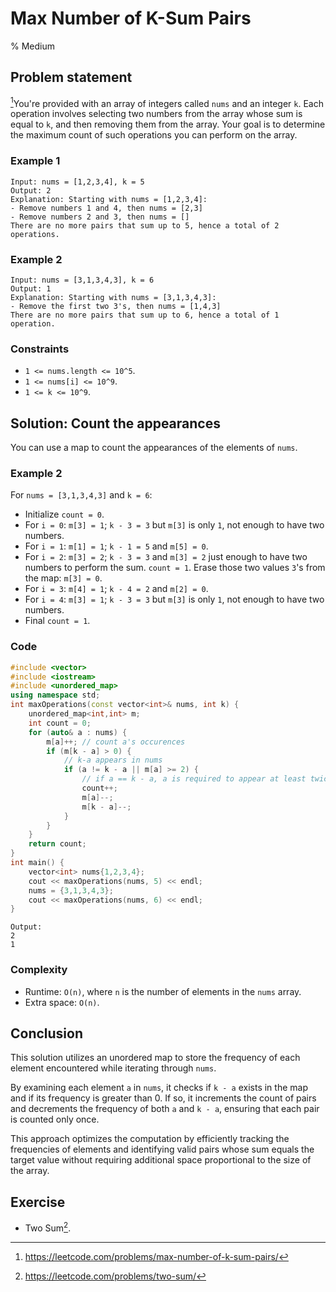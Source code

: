 # Max Number of K-Sum Pairs
% Medium
## Problem statement

[^url]You're provided with an array of integers called `nums` and an integer `k`. Each operation involves selecting two numbers from the array whose sum is equal to `k`, and then removing them from the array. Your goal is to determine the maximum count of such operations you can perform on the array. 

[^url]: https://leetcode.com/problems/max-number-of-k-sum-pairs/

### Example 1
```text
Input: nums = [1,2,3,4], k = 5
Output: 2
Explanation: Starting with nums = [1,2,3,4]:
- Remove numbers 1 and 4, then nums = [2,3]
- Remove numbers 2 and 3, then nums = []
There are no more pairs that sum up to 5, hence a total of 2 operations.
```

### Example 2
```text
Input: nums = [3,1,3,4,3], k = 6
Output: 1
Explanation: Starting with nums = [3,1,3,4,3]:
- Remove the first two 3's, then nums = [1,4,3]
There are no more pairs that sum up to 6, hence a total of 1 operation.
``` 

### Constraints

* `1 <= nums.length <= 10^5`.
* `1 <= nums[i] <= 10^9`.
* `1 <= k <= 10^9`.

## Solution: Count the appearances

You can use a map to count the appearances of the elements of `nums`.

### Example 2
For `nums = [3,1,3,4,3]` and `k = 6`:

* Initialize `count = 0`.
* For `i = 0`: `m[3] = 1`; `k - 3 = 3` but `m[3]` is only `1`, not enough to have two numbers.
* For `i = 1`: `m[1] = 1`; `k - 1 = 5` and `m[5] = 0`.
* For `i = 2`: `m[3] = 2`; `k - 3 = 3` and `m[3] = 2` just enough to have two numbers to perform the sum. `count = 1`. Erase those two values `3`'s from the map: `m[3] = 0`.
* For `i = 3`: `m[4] = 1`; `k - 4 = 2` and `m[2] = 0`.
* For `i = 4`: `m[3] = 1`; `k - 3 = 3` but `m[3]` is only `1`, not enough to have two numbers.
* Final `count = 1`.

### Code
```cpp
#include <vector>
#include <iostream>
#include <unordered_map>
using namespace std;
int maxOperations(const vector<int>& nums, int k) {
    unordered_map<int,int> m;
    int count = 0;
    for (auto& a : nums) {
        m[a]++; // count a's occurences
        if (m[k - a] > 0) {
            // k-a appears in nums
            if (a != k - a || m[a] >= 2) {
                // if a == k - a, a is required to appear at least twice
                count++;
                m[a]--;
                m[k - a]--;
            }
        }
    }
    return count;
}
int main() {
    vector<int> nums{1,2,3,4};
    cout << maxOperations(nums, 5) << endl;
    nums = {3,1,3,4,3};
    cout << maxOperations(nums, 6) << endl;
}
```
```text
Output:
2
1
```


### Complexity

* Runtime: `O(n)`, where `n` is the number of elements in the `nums` array.
* Extra space: `O(n)`.

## Conclusion

This solution utilizes an unordered map to store the frequency of each element encountered while iterating through `nums`. 

By examining each element `a` in `nums`, it checks if `k - a` exists in the map and if its frequency is greater than 0. If so, it increments the count of pairs and decrements the frequency of both `a` and `k - a`, ensuring that each pair is counted only once. 

This approach optimizes the computation by efficiently tracking the frequencies of elements and identifying valid pairs whose sum equals the target value without requiring additional space proportional to the size of the array.

## Exercise
- Two Sum[^ex].

[^ex]: https://leetcode.com/problems/two-sum/